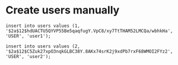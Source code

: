 # Create users manually

`insert into users values (1, '$2a$12$hdUACTU5QYVP55Be5qaqfugY.VpC8/xy7TtTHAM52LMCQa/wbhkHa', 'USER', 'user1');`

`insert into users values (2, '$2a$12$C5Zuk27xpO3nqkGLBC38Y.8AKx74srK2j9xdPb7rxF68WMOI2FYz2', 'USER', 'user2');`
